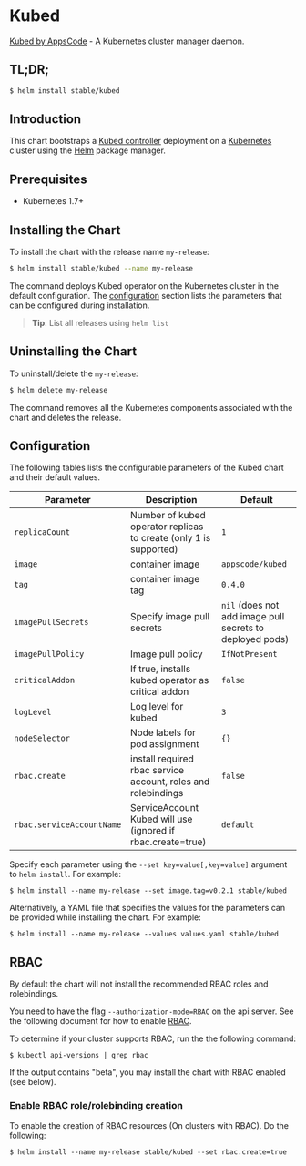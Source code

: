# Kubed
[Kubed by AppsCode](https://github.com/appscode/kubed) - A Kubernetes cluster manager daemon.

## TL;DR;

```bash
$ helm install stable/kubed
```

## Introduction

This chart bootstraps a [Kubed controller](https://github.com/appscode/kubed) deployment on a [Kubernetes](http://kubernetes.io) cluster using the [Helm](https://helm.sh) package manager.

## Prerequisites

- Kubernetes 1.7+

## Installing the Chart
To install the chart with the release name `my-release`:
```bash
$ helm install stable/kubed --name my-release
```
The command deploys Kubed operator on the Kubernetes cluster in the default configuration. The [configuration](#configuration) section lists the parameters that can be configured during installation.

> **Tip**: List all releases using `helm list`

## Uninstalling the Chart

To uninstall/delete the `my-release`:

```bash
$ helm delete my-release
```

The command removes all the Kubernetes components associated with the chart and deletes the release.

## Configuration

The following tables lists the configurable parameters of the Kubed chart and their default values.


| Parameter                 | Description                                                       | Default            |
| --------------------------| ------------------------------------------------------------------|--------------------|
| `replicaCount`            | Number of kubed operator replicas to create (only 1 is supported) | `1`                |
| `image`                   | container image                                                   | `appscode/kubed`   |
| `tag`                     | container image tag                                               | `0.4.0`            |
| `imagePullSecrets`        | Specify image pull secrets                                        | `nil` (does not add image pull secrets to deployed pods) |
| `imagePullPolicy`         | Image pull policy                                                 | `IfNotPresent`     |
| `criticalAddon`           | If true, installs kubed operator as critical addon                | `false`            |
| `logLevel`                | Log level for kubed                                               | `3`                |
| `nodeSelector`            | Node labels for pod assignment                                    | `{}`               |
| `rbac.create`             | install required rbac service account, roles and rolebindings     | `false`            |
| `rbac.serviceAccountName` | ServiceAccount Kubed will use (ignored if rbac.create=true)       | `default`          |


Specify each parameter using the `--set key=value[,key=value]` argument to `helm install`. For example:

```console
$ helm install --name my-release --set image.tag=v0.2.1 stable/kubed
```

Alternatively, a YAML file that specifies the values for the parameters can be provided while
installing the chart. For example:

```console
$ helm install --name my-release --values values.yaml stable/kubed
```

## RBAC
By default the chart will not install the recommended RBAC roles and rolebindings.

You need to have the flag `--authorization-mode=RBAC` on the api server. See the following document for how to enable [RBAC](https://kubernetes.io/docs/admin/authorization/rbac/).

To determine if your cluster supports RBAC, run the the following command:

```console
$ kubectl api-versions | grep rbac
```

If the output contains "beta", you may install the chart with RBAC enabled (see below).

### Enable RBAC role/rolebinding creation

To enable the creation of RBAC resources (On clusters with RBAC). Do the following:

```console
$ helm install --name my-release stable/kubed --set rbac.create=true
```
